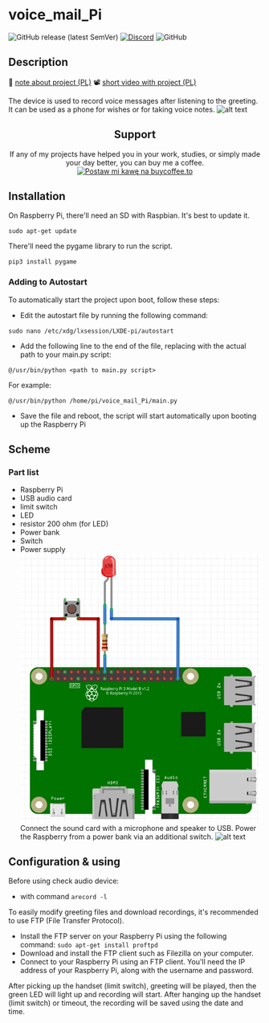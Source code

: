 # voice_mail_Pi

![GitHub release (latest SemVer)](https://img.shields.io/github/v/release/InzynierDomu/voice_mail_Pi?style=flat-square)
<a href="https://discord.gg/KmW6mHdg">![Discord](https://img.shields.io/discord/815929748882587688?logo=discord&logoColor=green&style=flat-square)</a>
![GitHub](https://img.shields.io/github/license/InzynierDomu/voice_mail_Pi?style=flat-square)

## Description
📖 <a href="https://www.inzynierdomu.pl/gadzet-weselny-z-raspberry-pi/">note about project (PL)</a>
📽️ <a href="https://youtu.be/qu0FXGwLReU">short video with project (PL)</a>

The device is used to record voice messages after listening to the greeting. It can be used as a phone for wishes or for taking voice notes.
![[alt text](https://www.inzynierdomu.pl/wp-content/uploads/2019/12/IMG_6791-scaled.jpg)](https://www.inzynierdomu.pl/wp-content/uploads/2019/12/IMG_6791-scaled.jpg)

<div align="center">
<h2>Support</h2>

<p>If any of my projects have helped you in your work, studies, or simply made your day better, you can buy me a coffee. <a href="https://buycoffee.to/inzynier-domu" target="_blank"><img src="https://buycoffee.to/img/share-button-primary.png" style="width: 195px; height: 51px" alt="Postaw mi kawę na buycoffee.to"></a></p>
</div>

## Installation
On Raspberry Pi, there'll need an SD with Raspbian. 
It's best to update it.
```
sudo apt-get update
```
There'll need the pygame library to run the script.
```
pip3 install pygame
```
### Adding to Autostart
To automatically start the project upon boot, follow these steps:
- Edit the autostart file by running the following command:
```
sudo nano /etc/xdg/lxsession/LXDE-pi/autostart
```
- Add the following line to the end of the file, replacing <path to main.py script> with the actual path to your main.py script:
```
@/usr/bin/python <path to main.py script>
```
For example:
```
@/usr/bin/python /home/pi/voice_mail_Pi/main.py
```
- Save the file and reboot, the script will start automatically upon booting up the Raspberry Pi

## Scheme
### Part list
- Raspberry Pi
- USB audio card
- limit switch
- LED
- resistor 200 ohm (for LED)
- Power bank
- Switch
- Power supply
![alt text](https://github.com/InzynierDomu/voice_mail_Pi/blob/main/pi_voice_mail_schem.jpg)
Connect the sound card with a microphone and speaker to USB. Power the Raspberry from a power bank via an additional switch.
![[alt text](https://github.com/InzynierDomu/voice_mail_Pi/blob/main/pi_voice_mail_schem.jpg)](https://www.inzynierdomu.pl/wp-content/uploads/2019/12/IMG_6783-scaled.jpg)

## Configuration & using
Before using check audio device:
- with command 
  ```arecord -l```

To easily modify greeting files and download recordings, it's recommended to use FTP (File Transfer Protocol).
- Install the FTP server on your Raspberry Pi using the following command:
```sudo apt-get install proftpd```
- Download and install the FTP client such as Filezilla on your computer.
- Connect to your Raspberry Pi using an FTP client. You'll need the IP address of your Raspberry Pi, along with the username and password.

After picking up the handset (limit switch), greeting will be played, then the green LED will light up and recording will start. 
After hanging up the handset (limit switch) or timeout, the recording will be saved using the date and time.
